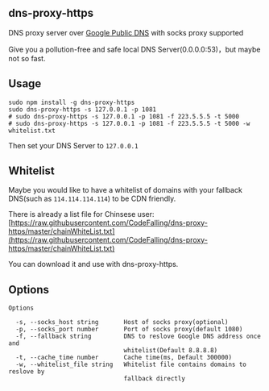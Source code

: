 ## dns-proxy-https

DNS proxy server over [Google Public DNS](https://dns.google.com/) with socks proxy supported

Give you a pollution-free and safe local DNS Server(0.0.0.0:53)，but maybe not so fast.
## Usage

``` shell
sudo npm install -g dns-proxy-https
sudo dns-proxy-https -s 127.0.0.1 -p 1081
# sudo dns-proxy-https -s 127.0.0.1 -p 1081 -f 223.5.5.5 -t 5000
# sudo dns-proxy-https -s 127.0.0.1 -p 1081 -f 223.5.5.5 -t 5000 -w whitelist.txt
```

Then set your DNS Server to `127.0.0.1`

## Whitelist

Maybe you would like to have a whitelist of domains with your fallback DNS(such as `114.114.114.114`) to be CDN friendly.

There is already a list file for Chinsese user: [https://raw.githubusercontent.com/CodeFalling/dns-proxy-https/master/chainWhiteList.txt](https://raw.githubusercontent.com/CodeFalling/dns-proxy-https/master/chainWhiteList.txt)

You can download it and use with dns-proxy-https.

## Options

``` shell
Options

  -s, --socks_host string       Host of socks proxy(optional)
  -p, --socks_port number       Port of socks proxy(default 1080)
  -f, --fallback string         DNS to reslove Google DNS address once and
                                whitelist(Default 8.8.8.8)
  -t, --cache_time number       Cache time(ms, Default 300000)
  -w, --whitelist_file string   Whitelist file contains domains to reslove by
                                fallback directly
```

